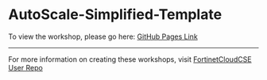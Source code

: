 
# AutoScale-Simplified-Template

To view the workshop, please go here: [GitHub Pages Link](https://fortinetcloudcse.github.io/AutoScale-Simplified-Template/)

---

For more information on creating these workshops, visit [FortinetCloudCSE User Repo](https://fortinetcloudcse.github.io/UserRepo/)
